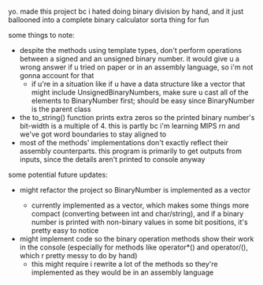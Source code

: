 yo. made this project bc i hated doing binary division by hand, and it just ballooned into a complete binary calculator sorta thing for fun

some things to note:
- despite the methods using template types, don't perform operations between a signed and an unsigned binary number. it would give u a wrong answer if u tried on paper or in an assembly language, so i'm not gonna account for that
  - if u're in a situation like if u have a data structure like a vector<BinaryNumber> that might include UnsignedBinaryNumbers, make sure u cast all of the elements to BinaryNumber first; should be easy since BinaryNumber is the parent class
- the to_string() function prints extra zeros so the printed binary number's bit-width is a multiple of 4. this is partly bc i'm learning MIPS rn and we've got word boundaries to stay aligned to
- most of the methods' implementations don't exactly reflect their assembly counterparts. this program is primarily to get outputs from inputs, since the details aren't printed to console anyway

some potential future updates:
- might refactor the project so BinaryNumber is implemented as a vector<bool>
  - currently implemented as a vector<int>, which makes some things more compact (converting between int and char/string), and if a binary number is printed with non-binary values in some bit positions, it's pretty easy to notice
- might implement code so the binary operation methods show their work in the console (especially for methods like operator*() and operator/(), which r pretty messy to do by hand)
  - this might require i rewrite a lot of the methods so they're implemented as they would be in an assembly language

